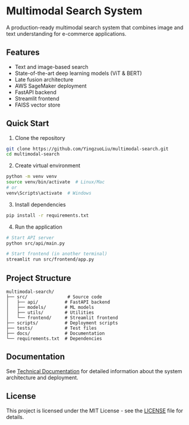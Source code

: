 # Multimodal Search System

A production-ready multimodal search system that combines image and text understanding for e-commerce applications.

## Features

- Text and image-based search
- State-of-the-art deep learning models (ViT & BERT)
- Late fusion architecture
- AWS SageMaker deployment
- FastAPI backend
- Streamlit frontend
- FAISS vector store

## Quick Start

1. Clone the repository
```bash
git clone https://github.com/YingzuoLiu/multimodal-search.git
cd multimodal-search
```

2. Create virtual environment
```bash
python -m venv venv
source venv/bin/activate  # Linux/Mac
# or
venv\Scripts\activate  # Windows
```

3. Install dependencies
```bash
pip install -r requirements.txt
```

4. Run the application
```bash
# Start API server
python src/api/main.py

# Start frontend (in another terminal)
streamlit run src/frontend/app.py
```

## Project Structure

```
multimodal-search/
├── src/               # Source code
│   ├── api/          # FastAPI backend
│   ├── models/       # ML models
│   ├── utils/        # Utilities
│   └── frontend/     # Streamlit frontend
├── scripts/          # Deployment scripts
├── tests/            # Test files
├── docs/             # Documentation
└── requirements.txt  # Dependencies
```

## Documentation

See [Technical Documentation](docs/technical_documentation.md) for detailed information about the system architecture and deployment.

## License

This project is licensed under the MIT License - see the [LICENSE](LICENSE) file for details.
